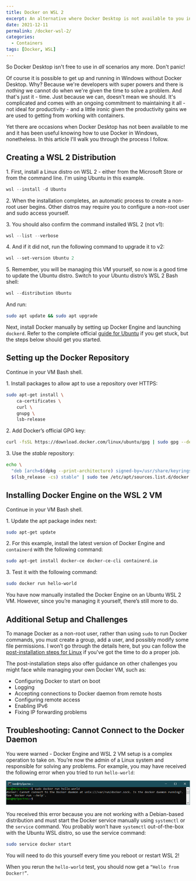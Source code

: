 ```yaml
---
title: Docker on WSL 2
excerpt: An alternative where Docker Desktop is not available to you in Windows
date: 2021-12-11
permalink: /docker-wsl-2/
categories:
  - Containers
tags: [Docker, WSL]
---
```


So Docker Desktop isn't free to use in *all* scenarios any more. Don't panic!

Of course it is possible to get up and running in Windows without Docker Desktop. Why? Because we're developers with super powers and there is *nothing* we cannot do when we're given the time to solve a problem. And that's just it - time. Just because we can, doesn't mean we should.  It's complicated and comes with an ongoing commitment to maintaining it all - not ideal for productivity - and a little ironic given the productivity gains we are used to getting from working with containers. 

Yet there are occasions when Docker Desktop has not been available to me and it has been useful knowing how to use Docker in Windows, nonetheless. In this article I'll walk you through the process I follow.

## Creating a WSL 2 Distribution

1\. First, install a Linux distro on WSL 2 - either from the Microsoft Store or from the command line. I'm using Ubuntu in this example.

```powershell
wsl --install -d Ubuntu
```

2\. When the installation completes, an automatic process to create a non-root user begins. Other distros may require you to configure a non-root user and sudo access yourself.

3\. You should also confirm the command installed WSL 2 (not v1):

```powershell
wsl --list --verbose
```

4\. And if it did not, run the following command to upgrade it to v2:

```powershell
wsl --set-version Ubuntu 2
```

5\. Remember, you will be managing this VM yourself, so now is a good time to update the Ubuntu distro. Switch to your Ubuntu distro’s WSL 2 Bash shell:

```powershell
wsl --distribution Ubuntu
```

And run:

```bash
sudo apt update && sudo apt upgrade
```

Next, install Docker manually by setting up Docker Engine and launching `dockerd`. Refer to the complete official [guide for Ubuntu](https://docs.docker.com/engine/install/ubuntu/) if you get stuck, but the steps below should get you started.

## Setting up the Docker Repository

Continue in your VM Bash shell.

1\. Install packages to allow apt to use a repository over HTTPS:

```bash
sudo apt-get install \
    ca-certificates \
    curl \
    gnupg \
    lsb-release
```

2\. Add Docker’s official GPG key:

```bash
curl -fsSL https://download.docker.com/linux/ubuntu/gpg | sudo gpg --dearmor -o /usr/share/keyrings/docker-archive-keyring.gpg
```

3\. Use the *stable* repository:

```bash
echo \
  "deb [arch=$(dpkg --print-architecture) signed-by=/usr/share/keyrings/docker-archive-keyring.gpg] https://download.docker.com/linux/ubuntu \
  $(lsb_release -cs) stable" | sudo tee /etc/apt/sources.list.d/docker.list > /dev/null
```

## Installing Docker Engine on the WSL 2 VM

Continue in your VM Bash shell.

1\. Update the apt package index next:

```bash
sudo apt-get update
```

2\. For this example, install the latest version of Docker Engine and `containerd` with the following command:

```bash
sudo apt-get install docker-ce docker-ce-cli containerd.io
```

3\. Test it with the following command:

```bash
sudo docker run hello-world
```

You have now manually installed the Docker Engine on an Ubuntu WSL 2 VM. However, since you’re managing it yourself, there’s still more to do.

## Additional Setup and Challenges

To manage Docker as a non-root user, rather than using `sudo` to run Docker commands, you must create a group, add a user, and possibly modify some file permissions. I won’t go through the details here, but you can follow the [post-installation steps for Linux](https://docs.docker.com/engine/install/linux-postinstall/) if you've got the time to do a proper job.

The post-installation steps also offer guidance on other challenges you might face while managing your own Docker VM, such as:

- Configuring Docker to start on boot
- Logging
- Accepting connections to Docker daemon from remote hosts
- Configuring remote access
- Enabling IPv6 
- Fixing IP forwarding problems

## Troubleshooting: Cannot Connect to the Docker Daemon

You were warned - Docker Engine and WSL 2 VM setup is a complex operation to take on. You’re now the admin of a Linux system and responsible for solving any problems. For example, you may have received the following error when you tried to run `hello-world`:

![Cannot connect to the Docker daemon](/assets/images/docker/dockerconnect.png)

You received this error because you are not working with a Debian-based distribution and must start the Docker service manually using `systemctl` or the `service` command. You probably won’t have `systemctl` out-of-the-box with the Ubuntu WSL distro, so use the service command:

```bash
sudo service docker start
```

You will need to do this yourself every time you reboot or restart WSL 2!

When you rerun the `hello-world` test, you should now get a `“Hello from Docker!”`.
